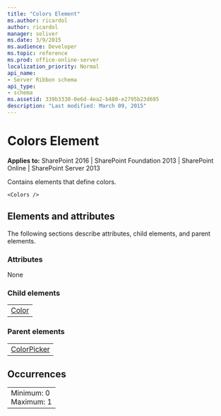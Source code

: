 ```yaml
---
title: "Colors Element"
ms.author: ricardol
author: ricardol
manager: soliver
ms.date: 3/9/2015
ms.audience: Developer
ms.topic: reference
ms.prod: office-online-server
localization_priority: Normal
api_name:
- Server Ribbon schema
api_type:
- schema
ms.assetid: 339b3330-0e6d-4ea2-b480-e2795b23d695
description: "Last modified: March 09, 2015"
---
```


# Colors Element

 
  
 **Applies to:** SharePoint 2016 | SharePoint Foundation 2013 | SharePoint Online | SharePoint Server 2013
  
Contains elements that define colors. 
  
```
<Colors />
```

## Elements and attributes

The following sections describe attributes, child elements, and parent elements.

### Attributes

None
  
### Child elements

||
|:-----|
|[Color](color-element.md)|
   
### Parent elements

||
|:-----|
|[ColorPicker](colorpicker-element.md)|
   
## Occurrences

||
|:-----|
|Minimum: 0  <br/> Maximum: 1  <br/> |
   

